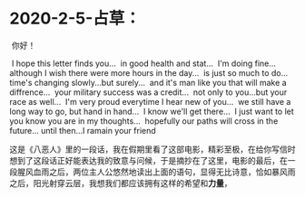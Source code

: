 # 2020-2-5-占草：

​	你好！

​	I hope this letter finds you...
​	in good health and stat...
​	I'm doing fine...
​	although I wish there were more hours in the day...
​	is just so much to do...
​	time's changing slowly...but surely...
​	and it's man like you that will make a diffrence...
​	your military success was a credit...
​	not only to you...but your race as well...
​	I'm very proud everytime I hear new of you...
​	we still have a long way to go, but hand in hand...
​	I know we'll get there...
​	I just want to let you know you are in my thoughts...
​	hopefully our paths will cross in the future...
​	until then...I ramain your friend

​	这是《八恶人》里的一段话，我在假期里看了这部电影，精彩至极，在给你写信时想到了这段话正好能表达我的致意与问候，于是摘抄在了这里，电影的最后，在一段腥风血雨之后，两位主人公悠然地读出上面的语句，显得无比诗意，恰如暴风雨之后，阳光射穿云层，我想我们都应该拥有这样的希望和**力量**，